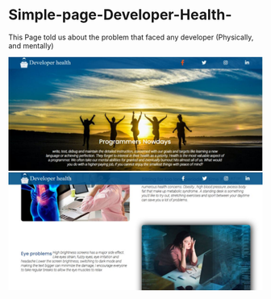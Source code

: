 # Simple-page-Developer-Health-
<p>This Page told us about the problem that faced any developer (Physically, and mentally)</p>
<img src="images/header.JPG" />

<img src="images/body.JPG" />

